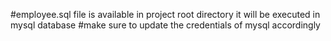#employee.sql file is available in project root directory it will be executed in mysql database 
#make sure to update the credentials of mysql accordingly
